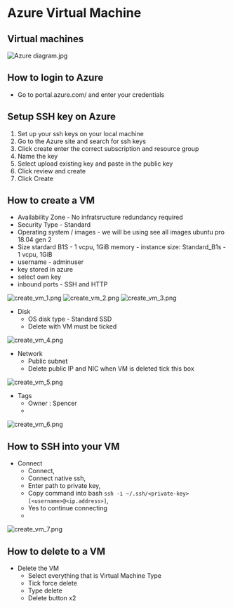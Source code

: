 # Azure Virtual Machine

## Virtual machines

![Azure diagram.jpg](Azure%20diagram.jpg)

## How to login to Azure

- Go to portal.azure.com/ and enter your credentials

## Setup SSH key on Azure

1. Set up your ssh keys on your local machine 
2. Go to the Azure site and search for ssh keys 
3. Click create enter the correct subscription and resource group 
4. Name the key 
5. Select upload existing key and paste in the public key 
6. Click review and create 
7. Click Create

## How to create a VM

- Availability Zone - No infratsructure redundancy required
- Security Type - Standard
- Operating system / images - we will be using see all images ubuntu pro 18.04 gen 2
- Size stardard B1S - 1 vcpu, 1GiB memory - instance size: Standard_B1s - 1 vcpu, 1GiB
- username - adminuser
- key stored in azure
- select own key
- inbound ports - SSH and HTTP

![create_vm_1.png](create_vm_1.png)
![create_vm_2.png](create_vm_2.png)
![create_vm_3.png](create_vm_3.png)

- Disk
    - OS disk type - Standard SSD
    - Delete with VM must be ticked
  
![create_vm_4.png](create_vm_4.png)

- Network
    - Public subnet
    - Delete public IP and NIC when VM is deleted tick this box

![create_vm_5.png](create_vm_5.png)

- Tags
    - Owner : Spencer
    - 
![create_vm_6.png](create_vm_6.png)

## How to SSH into your VM

- Connect
    - Connect,
    - Connect native ssh,
    - Enter path to private key,
    - Copy command into bash `ssh -i ~/.ssh/<private-key> [<username>@<ip.address>]`,
    - Yes to continue connecting
    - 
![create_vm_7.png](create_vm_7.png)

## How to delete to a VM
- Delete the VM
    - Select everything that is Virtual Machine Type
    - Tick force delete
    - Type delete
    - Delete button x2